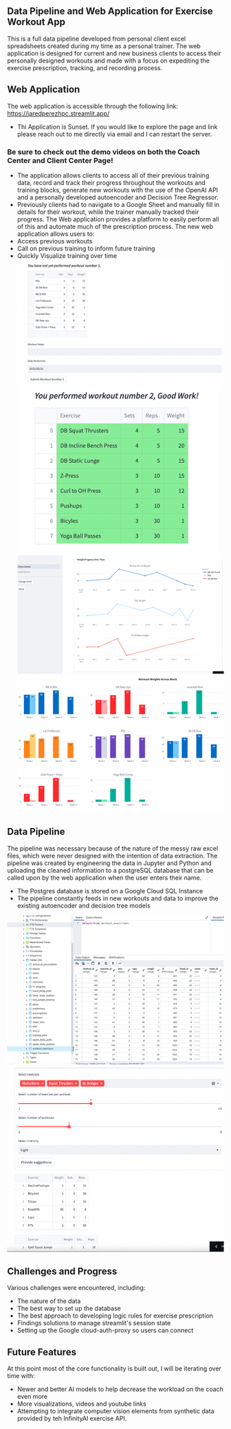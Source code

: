 ## Data Pipeline and Web Application for Exercise Workout App
This is a full data pipeline developed from personal client excel spreadsheets created during my time as a personal trainer. The web application is designed for current and new business clients to access their personally designed workouts and made with a focus on expediting the exercise prescription, tracking, and recording process.

## Web Application
The web application is accessible through the following link: https://jaredperezhpc.streamlit.app/
- Thi Application is Sunset. If you would like to explore the page and link please reach out to me directly via email and I can restart the server.

### Be sure to check out the demo videos on both the Coach Center and Client Center Page!
  - The application allows clients to access all of their previous training data, record and track their progress throughout the workouts and   training blocks, generate new workouts with the use of the OpenAI API and a personally developed autoencoder and Decision Tree Regressor.
  - Previously clients had to navigate to a Google Sheet and manually fill in details for their workout, while the trainer manually tracked their progress. The Web application provides a platform to easily perform all of this and automate much of the prescription process. The new web application allows users to:
  - Access previous workouts
  - Call on previous training to inform future training
  - Quickly Visualize training over time
 ![user workout](./images/unsubmitted_workout.png "Unsubmitted Workout")
 ![user workout](./images/submitted_workout.png "Submitted Workout")
 ![user workout](./images/weight_over_time.png "Weight Over Time")
 ![user workout](./images/actual_prescribed.png "Actual vs Prescribed")

## Data Pipeline
The pipeline was necessary because of the nature of the messy raw excel files, which were never designed with the intention of data extraction. The pipeline was created by engineering the data in Jupyter and Python and uploading the cleaned information to a postgreSQL database that can be called upon by the web application when the user enters their name. 
  - The Postgres database is stored on a Google Cloud SQL Instance
  - The pipeline constantly feeds in new workouts and data to improve the existing autoencoder and decision tree models
  
  ![user workout](./images/postgres.png "Postgres screenshot")
  ![user workout](./images/prescription_reccomender.png "Prescription Reccomender")

## Challenges and Progress
Various challenges were encountered, including: 
  - The nature of the data 
  - The best way to set up the database 
  - The best approach to developing logic rules for exercise prescription 
  - Findings solutions to manage streamlit's session state 
  - Setting up the Google cloud-auth-proxy so users can connect

## Future Features
At this point most of the core functionality is built out, I will be iterating over time with:
- Newer and better AI models to help decrease the workload on the coach even more
- More visualizations, videos and youtube links 
- Attempting to integrate computer vision elements from synthetic data provided by teh InfinityAI exercise API.
